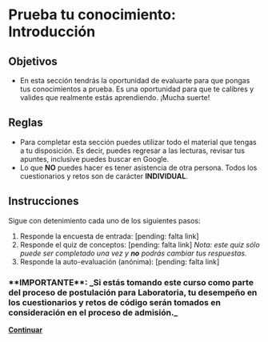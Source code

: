 # Prueba tu conocimiento: Introducción

## Objetivos
- En esta sección tendrás la oportunidad de evaluarte para que pongas tus conocimientos a prueba. Es una oportunidad para que te calibres y valides que realmente estás aprendiendo. ¡Mucha suerte!

## Reglas
- Para completar esta sección puedes utilizar todo el material que tengas a tu disposición. Es decir, puedes regresar a las lecturas, revisar tus apuntes, inclusive puedes buscar en Google.
- Lo que **NO** puedes hacer es tener asistencia de otra persona. Todos los cuestionarios y retos son de carácter **INDIVIDUAL**.

## Instrucciones

Sigue con detenimiento cada uno de los siguientes pasos:

1. Responde la encuesta de entrada: [pending: falta link]
2. Responde el quiz de conceptos: [pending: falta link]
_Nota: este quiz sólo puede ser completado una vez y **no** podrás cambiar tus respuestas._
3. Responde la auto-evaluación (anónima): [pending: falta link]

<h3>**IMPORTANTE**: _Si estás tomando este curso como parte del proceso de postulación para Laboratoria, tu desempeño en los cuestionarios y retos de código serán tomados en consideración en el proceso de admisión._  </h3>

**[Continuar](https://github.com/Laboratoria/curricula-js/blob/intro-js/01-intro/02-variables-and-data-types/01-values-data-types-and-operators.md)**
